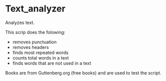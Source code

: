 # Text_analyzer
Analyzes text.

This scrip does the folowing:
- removes punctuation
- removes headers
- finds most repeated words
- counts total words in a text
- finds words that are not used in a text

Books are from Guttenberg.org (free books) and are used to test the script.
